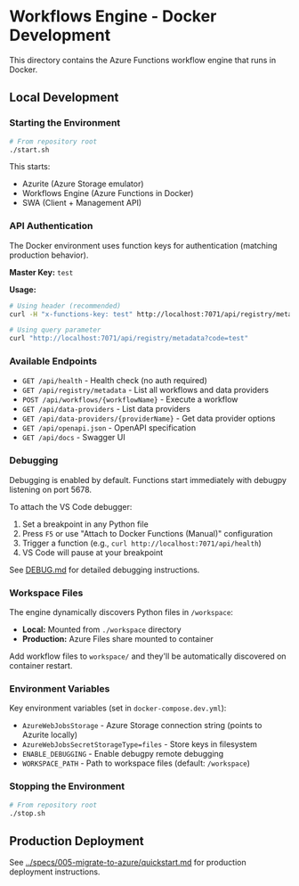# Workflows Engine - Docker Development

This directory contains the Azure Functions workflow engine that runs in Docker.

## Local Development

### Starting the Environment

```bash
# From repository root
./start.sh
```

This starts:
- Azurite (Azure Storage emulator)
- Workflows Engine (Azure Functions in Docker)
- SWA (Client + Management API)

### API Authentication

The Docker environment uses function keys for authentication (matching production behavior).

**Master Key:** `test`

**Usage:**

```bash
# Using header (recommended)
curl -H "x-functions-key: test" http://localhost:7071/api/registry/metadata

# Using query parameter
curl "http://localhost:7071/api/registry/metadata?code=test"
```

### Available Endpoints

- `GET /api/health` - Health check (no auth required)
- `GET /api/registry/metadata` - List all workflows and data providers
- `POST /api/workflows/{workflowName}` - Execute a workflow
- `GET /api/data-providers` - List data providers
- `GET /api/data-providers/{providerName}` - Get data provider options
- `GET /api/openapi.json` - OpenAPI specification
- `GET /api/docs` - Swagger UI

### Debugging

Debugging is enabled by default. Functions start immediately with debugpy listening on port 5678.

To attach the VS Code debugger:
1. Set a breakpoint in any Python file
2. Press `F5` or use "Attach to Docker Functions (Manual)" configuration
3. Trigger a function (e.g., `curl http://localhost:7071/api/health`)
4. VS Code will pause at your breakpoint

See [DEBUG.md](../DEBUG.md) for detailed debugging instructions.

### Workspace Files

The engine dynamically discovers Python files in `/workspace`:

- **Local:** Mounted from `./workspace` directory
- **Production:** Azure Files share mounted to container

Add workflow files to `workspace/` and they'll be automatically discovered on container restart.

### Environment Variables

Key environment variables (set in `docker-compose.dev.yml`):

- `AzureWebJobsStorage` - Azure Storage connection string (points to Azurite locally)
- `AzureWebJobsSecretStorageType=files` - Store keys in filesystem
- `ENABLE_DEBUGGING` - Enable debugpy remote debugging
- `WORKSPACE_PATH` - Path to workspace files (default: `/workspace`)

### Stopping the Environment

```bash
# From repository root
./stop.sh
```

## Production Deployment

See [../specs/005-migrate-to-azure/quickstart.md](../specs/005-migrate-to-azure/quickstart.md) for production deployment instructions.
